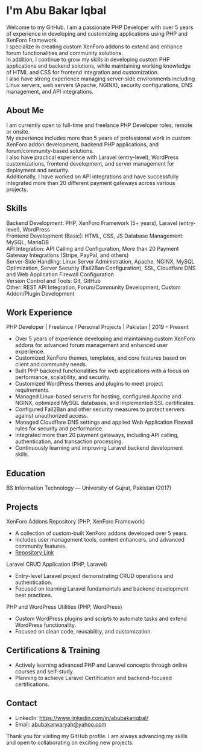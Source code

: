 # I'm Abu Bakar Iqbal

Welcome to my GitHub. I am a passionate PHP Developer with over 5 years of experience in developing and customizing applications using PHP and XenForo Framework.  
I specialize in creating custom XenForo addons to extend and enhance forum functionalities and community solutions.  
In addition, I continue to grow my skills in developing custom PHP applications and backend solutions, while maintaining working knowledge of HTML and CSS for frontend integration and customization.  
I also have strong experience managing server-side environments including Linux servers, web servers (Apache, NGINX), security configurations, DNS management, and API integrations.

## About Me

I am currently open to full-time and freelance PHP Developer roles, remote or onsite.  
My experience includes more than 5 years of professional work in custom XenForo addon development, backend PHP applications, and forum/community-based solutions.  
I also have practical experience with Laravel (entry-level), WordPress customizations, frontend development, and server management for deployment and security.  
Additionally, I have worked on API integrations and have successfully integrated more than 20 different payment gateways across various projects.

## Skills

Backend Development: PHP, XenForo Framework (5+ years), Laravel (entry-level), WordPress  
Frontend Development (Basic): HTML, CSS,  JS
Database Management: MySQL, MariaDB  
API Integration: API Calling and Configuration, More than 20 Payment Gateway Integrations (Stripe, PayPal, and others)  
Server-Side Handling: Linux Server Administration, Apache, NGINX, MySQL Optimization, Server Security (Fail2Ban Configuration), SSL, Cloudflare DNS and Web Application Firewall Configuration  
Version Control and Tools: Git, GitHub  
Other: REST API Integration, Forum/Community Development, Custom Addon/Plugin Development

## Work Experience

PHP Developer | Freelance / Personal Projects | Pakistan | 2019 – Present

- Over 5 years of experience developing and maintaining custom XenForo addons for advanced forum management and enhanced user experience.
- Customized XenForo themes, templates, and core features based on client and community needs.
- Built PHP backend functionalities for web applications with a focus on performance, scalability, and security.
- Customized WordPress themes and plugins to meet project requirements.
- Managed Linux-based servers for hosting, configured Apache and NGINX, optimized MySQL databases, and implemented SSL certificates.
- Configured Fail2Ban and other security measures to protect servers against unauthorized access.
- Managed Cloudflare DNS settings and applied Web Application Firewall rules for security and performance.
- Integrated more than 20 payment gateways, including API calling, authentication, and transaction processing.
- Continuously learning and improving Laravel backend development skills.

## Education

BS Information Technology — University of Gujrat, Pakistan (2017)

## Projects

XenForo Addons Repository (PHP, XenForo Framework)

- A collection of custom-built XenForo addons developed over 5 years.
- Includes user management tools, content enhancers, and advanced community features.
- [Repository Link](https://github.com/abubakar-iqbal/XfAddons)

Laravel CRUD Application (PHP, Laravel)

- Entry-level Laravel project demonstrating CRUD operations and authentication.
- Focused on learning Laravel fundamentals and backend development best practices.

PHP and WordPress Utilities (PHP, WordPress)

- Custom WordPress plugins and scripts to automate tasks and extend WordPress functionality.
- Focused on clean code, reusability, and customization.
  
## Certifications & Training

- Actively learning advanced PHP and Laravel concepts through online courses and self-study.
- Planning to achieve Laravel Certification and backend-focused certifications.

## Contact

- LinkedIn: https://www.linkedin.com/in/abubakariqbal/
- Email: abubakarwaryah@yahoo.com

Thank you for visiting my GitHub profile. I am always advancing my skills and open to collaborating on exciting new projects.
